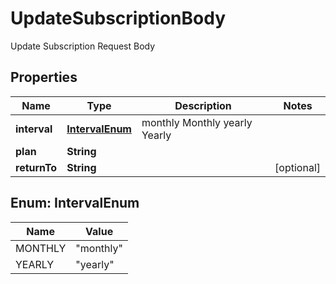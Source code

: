 

# UpdateSubscriptionBody

Update Subscription Request Body

## Properties

| Name | Type | Description | Notes |
|------------ | ------------- | ------------- | -------------|
|**interval** | [**IntervalEnum**](#IntervalEnum) |  monthly Monthly yearly Yearly |  |
|**plan** | **String** |  |  |
|**returnTo** | **String** |  |  [optional] |



## Enum: IntervalEnum

| Name | Value |
|---- | -----|
| MONTHLY | &quot;monthly&quot; |
| YEARLY | &quot;yearly&quot; |



